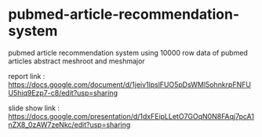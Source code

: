 # pubmed-article-recommendation-system
pubmed article recommendation system using 10000 row data of pubmed articles abstract meshroot and meshmajor

report link : https://docs.google.com/document/d/1jeiv1lpslFUO5pDsWMl5ohnkrpFNFUU5hiq9Ezp7-c8/edit?usp=sharing

slide show link : https://docs.google.com/presentation/d/1dxFEipLLetO7GOqN0N8FAqj7pcA1nZX8_0zAW7zeNkc/edit?usp=sharing

